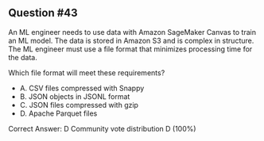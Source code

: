 ## Question #43

An ML engineer needs to use data with Amazon SageMaker Canvas to train an ML model. The data is stored in Amazon S3 and is complex in structure. The ML engineer must use a file format that minimizes processing time for the data.

Which file format will meet these requirements?

- A. CSV files compressed with Snappy
- B. JSON objects in JSONL format
- C. JSON files compressed with gzip
- D. Apache Parquet files 

Correct Answer: 
D Community vote distribution D (100%)